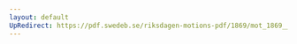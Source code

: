 ```yaml
---
layout: default
UpRedirect: https://pdf.swedeb.se/riksdagen-motions-pdf/1869/mot_1869__ak__00169.pdf
---
```

